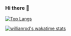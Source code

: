 ### Hi there 👋
 
 [![Top Langs](https://github-readme-stats.vercel.app/api/top-langs/?username=dubbbbb&layout=compact)](https://github.com/Dubbbbb/dubbbbb)
 
[![willianrod's wakatime stats](https://github-readme-stats.vercel.app/api/wakatime?username=dubbbbb)](https://github.com/anuraghazra/github-readme-stats)
